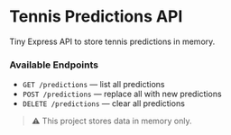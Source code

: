 # Tennis Predictions API

Tiny Express API to store tennis predictions in memory.

### Available Endpoints

- `GET /predictions` — list all predictions
- `POST /predictions` — replace all with new predictions
- `DELETE /predictions` — clear all predictions

> ⚠️ This project stores data in memory only.

